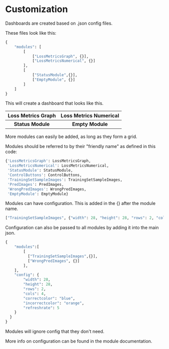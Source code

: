 # Customization

Dashboards are created based on .json config files.

These files look like this:
```python
{
    "modules": [
        [
            ["LossMetricsGraph", {}],
            ["LossMetricsNumerical", {}]
        ],
        [
            ["StatusModule",{}],
            ["EmptyModule", {}]
        ]
    ]
}
```

This will create a dashboard that looks like this.

| Loss Metrics Graph | Loss Metrics Numerical |
|:------------------:|:----------------------:|
|  __Status Module__ |    __Empty Module__    |

More modules can easily be added, as long as they form a grid.

Modules should be referred to by their "friendly name" as defined in this code:
```python
{'LossMetricsGraph': LossMetricsGraph,
 'LossMetricsNumerical': LossMetricsNumerical,
 'StatusModule': StatusModule,
 'ControlButtons': ControlButtons,
 'TrainingSetSampleImages': TrainingSetSampleImages,
 'PredImages': PredImages,
 'WrongPredImages': WrongPredImages,
 'EmptyModule': EmptyModule}
```

Modules can have configuration. This is added in the {} after the module name.

```python
["TrainingSetSampleImages", {"width": 28, "height": 28, "rows": 2, "cols": 4, "refreshrate": 5}]
```

Configuration can also be passed to all modules by adding it into the main json.

```python
{
    "modules":[
        [
          ["TrainingSetSampleImages",{}],
          ["WrongPredImages", {}]
        ],
    ],
    "config": {
        "width": 28,
        "height": 28,
        "rows": 2,
        "cols": 4,
        "correctcolor": "blue",
        "incorrectcolor": "orange",
        "refreshrate": 5
    }
  }
}
```

Modules will ignore config that they don't need.

More info on configuration can be found in the module documentation.